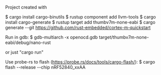 Project created with

$ cargo install cargo-binutils
$ rustup component add llvm-tools
$ cargo install cargo-generate
$ rustup target add thumbv7m-none-eabi
$ cargo generate --git https://github.com/rust-embedded/cortex-m-quickstart


Run in gdb:
$ gdb-multiarch -x openocd.gdb target/thumbv7m-none-eabi/debug/nano-rust

or just "cargo run"

Use probe-rs to flash (https://probe.rs/docs/tools/cargo-flash/):
$ cargo flash --release --chip nRF52840_xxAA
